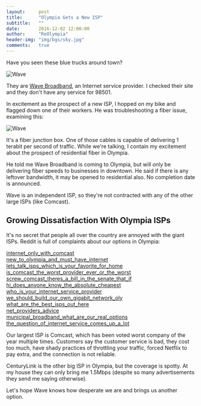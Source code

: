 ```yaml
---
layout:     post
title:      "Olympia Gets a New ISP"
subtitle:   ""
date:       2016-12-02 12:00:00
author:     "ReOlympia"
header-img: "img/bgs/sky.jpg"
comments: 	true
---
```

Have you seen these blue trucks around town? 

<img alt="Wave" src="/img/wave1.jpg">

They are [Wave Broadband](http://wavebroadband.com), an Internet service provider. I checked their site and they don't have any service for 98501.

In excitement as the prospect of a new ISP, I hopped on my bike and flagged down one of their workers. He was troubleshooting a fiber issue, examining this:

<img alt="Wave" src="/img/wave2.jpg">

It's a fiber junction box. One of those cables is capable of delivering 1 terabit per second of traffic. While we're talking, I contain my excitement about the prospect of residential fiber in Olympia.

He told me Wave Broadband is coming to Olympia, but will only be delivering fiber speeds to businesses in downtown. He said if there is any leftover bandwidth, it may be opened to residential also. No completion date is announced.

Wave is an independent ISP, so they're not contracted with any of the other large ISPs (like Comcast). 



## Growing Dissatisfaction With Olympia ISPs

It's no secret that people all over the country are annoyed with the giant ISPs. Reddit is full of complaints about our options in Olympia:

[internet_only_with_comcast](https://www.reddit.com/r/olympia/comments/2l0cer/internet_only_with_comcast/)<br>
[new_to_olympia_and_must_have_internet](https://www.reddit.com/r/olympia/comments/4h2u4v/new_to_olympia_and_must_have_internet/)<br>
[lets_talk_isps_which_is_your_favorite_for_home](https://www.reddit.com/r/olympia/comments/1u1hk4/lets_talk_isps_which_is_your_favorite_for_home/)<br>
[is_comcast_the_worst_provider_ever_or_the_worst](https://www.reddit.com/r/olympia/comments/39vgxy/is_comcast_the_worst_provider_ever_or_the_worst/)<br>
[screw_comcast_theres_a_bill_in_the_senate_that_if](https://www.reddit.com/r/olympia/comments/42214d/screw_comcast_theres_a_bill_in_the_senate_that_if/)<br>
[hi_does_anyone_know_the_absolute_cheapest](https://www.reddit.com/r/olympia/comments/taab2/hi_does_anyone_know_the_absolute_cheapest/)<br>
[who_is_your_internet_service_provider](https://www.reddit.com/r/olympia/comments/3l2egf/who_is_your_internet_service_provider/)<br>
[we_should_build_our_own_gigabit_network_oly](https://www.reddit.com/r/olympia/comments/3cq49g/we_should_build_our_own_gigabit_network_oly/)<br>
[what_are_the_best_isps_out_here](https://www.reddit.com/r/olympia/comments/3z8e4b/what_are_the_best_isps_out_here/)<br>
[net_providers_advice](https://www.reddit.com/r/olympia/comments/2k5n8x/net_providers_advice/)<br>
[municipal_broadband_what_are_our_real_options](https://www.reddit.com/r/olympia/comments/3l7bgz/municipal_broadband_what_are_our_real_options/)<br>
[the_question_of_internet_service_comes_up_a_lot](https://www.reddit.com/r/olympia/comments/4hlpqn/the_question_of_internet_service_comes_up_a_lot/)<br>

Our largest ISP is Comcast, which has been voted worst company of the year multiple times. Customers say the customer service is bad, they cost too much, have shady practices of throttling your traffic, forced Netflix to pay extra, and the connection is not reliable.

CenturyLink is the other big ISP in Olympia, but the coverage is spotty. At my house they can only bring me 1.5Mbps (despite so many advertisements they send me saying otherwise).

Let's hope Wave knows how desperate we are and brings us another option. 







